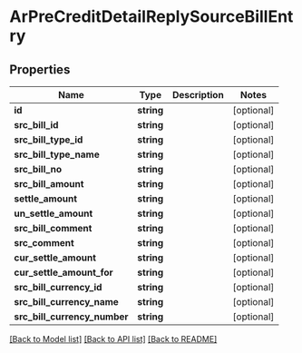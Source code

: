 # ArPreCreditDetailReplySourceBillEntry

## Properties
Name | Type | Description | Notes
------------ | ------------- | ------------- | -------------
**id** | **string** |  | [optional] 
**src_bill_id** | **string** |  | [optional] 
**src_bill_type_id** | **string** |  | [optional] 
**src_bill_type_name** | **string** |  | [optional] 
**src_bill_no** | **string** |  | [optional] 
**src_bill_amount** | **string** |  | [optional] 
**settle_amount** | **string** |  | [optional] 
**un_settle_amount** | **string** |  | [optional] 
**src_bill_comment** | **string** |  | [optional] 
**src_comment** | **string** |  | [optional] 
**cur_settle_amount** | **string** |  | [optional] 
**cur_settle_amount_for** | **string** |  | [optional] 
**src_bill_currency_id** | **string** |  | [optional] 
**src_bill_currency_name** | **string** |  | [optional] 
**src_bill_currency_number** | **string** |  | [optional] 

[[Back to Model list]](../README.md#documentation-for-models) [[Back to API list]](../README.md#documentation-for-api-endpoints) [[Back to README]](../README.md)


